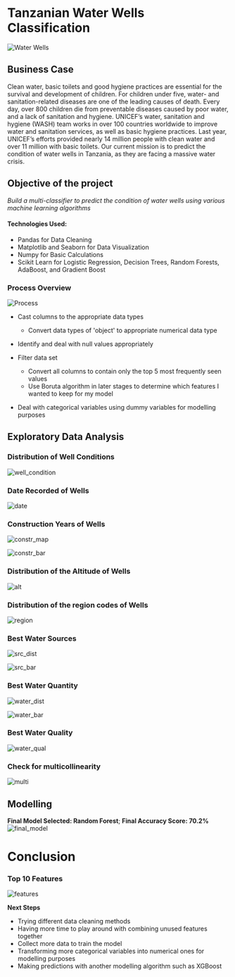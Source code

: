 
# Tanzanian Water Wells Classification

![Water Wells](https://github.com/edwardcheng22/Tanzania-Water-Wells-Project/blob/master/Images/Mission_Water.jpg)


## Business Case

Clean water, basic toilets and good hygiene practices are essential for the survival and development of children. For children under five, water- and sanitation-related diseases are one of the leading causes of death. Every day, over 800 children die from preventable diseases caused by poor water, and a lack of sanitation and hygiene. UNICEF’s water, sanitation and hygiene (WASH) team works in over 100 countries worldwide to improve water and sanitation services, as well as basic hygiene practices. Last year, UNICEF’s efforts provided nearly 14 million people with clean water and over 11 million with basic toilets. Our current mission is to predict the condition of water wells in Tanzania, as they are facing a massive water crisis. 


## Objective of the project
*Build a multi-classifier to predict the condition of water wells using various machine learning algorithms*

#### Technologies Used:
* Pandas for Data Cleaning
* Matplotlib and Seaborn for Data Visualization
* Numpy for Basic Calculations
* Scikit Learn for Logistic Regression, Decision Trees, Random Forests, AdaBoost, and Gradient Boost

### Process Overview

![Process](https://github.com/edwardcheng22/Tanzania-Water-Wells-Project/blob/master/Images/process.PNG)

* Cast columns to the appropriate data types
   * Convert data types of 'object' to appropriate numerical data type

* Identify and deal with null values appropriately

* Filter data set
   * Convert all columns to contain only the top 5 most frequently seen values
   * Use Boruta algorithm in later stages to determine which features I wanted to keep for my model 

* Deal with categorical variables using dummy variables for modelling purposes

 ## Exploratory Data Analysis
 
 ### Distribution of Well Conditions
 
 ![well_condition](https://github.com/edwardcheng22/Tanzania-Water-Wells-Project/blob/master/Images/pie_chart.png)
 
 
 ### Date Recorded of Wells
 
 ![date](https://github.com/edwardcheng22/Tanzania-Water-Wells-Project/blob/master/Images/date_recorded.png)
 
 
 ### Construction Years of Wells
 
 ![constr_map](https://github.com/edwardcheng22/Tanzania-Water-Wells-Project/blob/master/Images/construction_year.png)
 
 ![constr_bar](https://github.com/edwardcheng22/Tanzania-Water-Wells-Project/blob/master/Images/construction_yr_bar.png)
 
 
 ### Distribution of the Altitude of Wells
 
 ![alt](https://github.com/edwardcheng22/Tanzania-Water-Wells-Project/blob/master/Images/gps_height.png)
 
 
 ### Distribution of the region codes of Wells
 
 ![region](https://github.com/edwardcheng22/Tanzania-Water-Wells-Project/blob/master/Images/region_code.png)
 
 
 ### Best Water Sources
 
 ![src_dist](https://github.com/edwardcheng22/Tanzania-Water-Wells-Project/blob/master/Images/water_source_dist.png)
 
 ![src_bar](https://github.com/edwardcheng22/Tanzania-Water-Wells-Project/blob/master/Images/water_sources.png)
 
 
 ### Best Water Quantity
 
 ![water_dist](https://github.com/edwardcheng22/Tanzania-Water-Wells-Project/blob/master/Images/water_quality_dist.png)
 
 ![water_bar](https://github.com/edwardcheng22/Tanzania-Water-Wells-Project/blob/master/Images/water_quantity.png)
 
 
 ### Best Water Quality
 
 ![water_qual](https://github.com/edwardcheng22/Tanzania-Water-Wells-Project/blob/master/Images/water_quality.png)
 
 
 ### Check for multicollinearity
 
 ![multi](https://github.com/edwardcheng22/Tanzania-Water-Wells-Project/blob/master/Images/multicoll_1.png)
 
 
 ## Modelling
 
 **Final Model Selected: Random Forest**; **Final Accuracy Score: 70.2%**
 ![final_model](https://github.com/edwardcheng22/Tanzania-Water-Wells-Project/blob/master/Images/final_model.png)
 
 # Conclusion
 
 ### Top 10 Features
 
 ![features](https://github.com/edwardcheng22/Tanzania-Water-Wells-Project/blob/master/Images/features.png)
 
 **Next Steps**
 
  * Trying different data cleaning methods
  * Having more time to play around with combining unused features together
  * Collect more data to train the model
  * Transforming more categorical variables into numerical ones for modelling purposes
  * Making predictions with another modelling algorithm such as XGBoost

 
 
  
